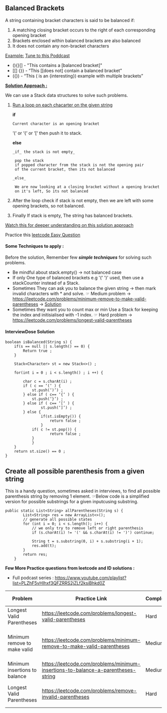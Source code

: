 ## Balanced Brackets

A string containing bracket characters is said to be balanced if:

1. A matching closing bracket occurs to the right of each corresponding opening bracket
2. Brackets enclosed within balanced brackets are also balanced
3. It does not contain any non-bracket characters

<u>Example:</u> [Tune to this Poddcast](https://www.youtube.com/playlist?list=PLZhF5vHIhxf3QFZRRS2jZLf2ksiBhkd0Z)

* (){}[] - "This contains a [balanced bracket]"
* [[] {}} - “This [[does not] contain a balanced bracket”
* ({}) - “This ( is an {interesting}) example with multiple brackets”  

<u>**Solution Approach :**</u>

We can use a Stack data structures to solve such problems.
1. <u>Run a loop on each chacarter on the given string</u>

   **if**

       Current character is an opening bracket
   	‘(‘ or ‘{‘  or ‘[‘ then push it to stack.
       
    **else**
       
       _if_ the stack is not empty_
  
   		pop the stack
   		if popped character from the stack is not the opening pair
   		of the current bracket, then its not balanced
       
       _else_
     
   		We are now looking at a closing bracket without a opening bracket
   		on it's left, So its not balanced
   
3. After the loop check if stack is not empty, then we are left with some opening brackets, so not balanced.
4. Finally If stack is empty, The string has balanced brackets.

[Watch this for deeper understanding on this solution approach](https://youtu.be/VWGk_Mo_gRU?si=_CyZnsBhWjCTkG31)

Practice this [leetcode Easy Question](https://leetcode.com/problems/valid-parentheses/)

#### Some Techniques to apply :
Before the solution, Remember few _**simple techniques**_ for solving such problems.

* Be mindful about stack.empty() -> not balanced case
* If only One type of balanced brackets e.g '(' ')' used, then use a stackCounter instead of a Stack.
* Sometimes They can ask you to balance the given string -> then mark invalid characters with * and solve.
  &#9758; Medium problem -> https://leetcode.com/problems/minimum-remove-to-make-valid-parentheses -> [Solution](https://youtu.be/slkTFARW4Pk?si=OffRL-ywtG5iLLa5)
* Sometimes they want you to count max or min Use a Stack for keeping the index and initisialised with -1 index.
  &#9758; Hard problem -> https://leetcode.com/problems/longest-valid-parentheses

#### InterviewDose Solution
```
boolean isBalanced(String s) {
	if(s == null || s.length() == 0) {
  		Return true ;
  	}
  
  	Stack<Character> st = new Stack<>() ;
  
  	for(int i = 0 ; i < s.length() ; i ++) {

  		char c = s.charAt(i) ;
  		if ( c == ‘(‘ ) {
  			st.push(‘)’) ;
  		} else if ( c== ‘{‘ ) {
  			st.push(‘}’) ;
  		} else if ( c== ‘[‘ ) {
        		st.push(‘]’) ;
		} else {
  	    		if(st.isEmpty()) {
  		    		return false ;
  	    		}
  	  		if( c != st.pop()) {
        			return false ;
			}
    		}
  	}
  	return st.size() == 0 ;
}
```

## Create all possible parenthesis from a given string
This is a handy question, sometimes asked in interviews, to find all possible parenthesis string by removing 1 element.
&#9758;Below code is a simplified version for possible substrings for a given inputcusing substring. 

```
public static List<String> allParentheses(String s) {
        List<String> res = new ArrayList<>();
        // generate all possible states
        for (int i = 0; i < s.length(); i++) {
            // we only try to remove left or right parenthesis
            if (s.charAt(i) != '(' && s.charAt(i) != ')') continue;

            String t = s.substring(0, i) + s.substring(i + 1);
            res.add(t);
        }
        return res;
    }
```

**Few More Practice questions from leetcode and ID solutions :**

* Full podcast series : https://www.youtube.com/playlist?list=PLZhF5vHIhxf3QFZRRS2jZLf2ksiBhkd0Z

<table class="table">
  <thead>
    <tr>
      <th scope="col">Problem</th>
      <th scope="col">Practice Link</th>
      <th scope="col">Complexity</th>
      <th scope="col">Approach / Intution</th>
    </tr>
  </thead>
  <tbody>
    <tr>
	<td>Longest Valid Parentheses</td>
	<td><a href="https://leetcode.com/problems/longest-valid-parentheses" target="_blank">https://leetcode.com/problems/longest-valid-parentheses</a></td>
	<td>Hard</td>
	<td>Stack with index -1 intialized</td>
    </tr>
    <tr>
	<td>Minimum remove to make valid</td>
	<td>
		<a href="https://leetcode.com/problems/minimum-remove-to-make-valid-parentheses" target="_blank">https://leetcode.com/problems/minimum-remove-to-make-valid-parentheses</a>
	</td>
	<td>Medium</td>
	<td>
		<a href="https://youtu.be/slkTFARW4Pk?si=OffRL-ywtG5iLLa5" target="_blank">Use a stack and replace invalid with *</a>
	</td>
    </tr>
    <tr>
	<td>Minimum insertions to balance</td>
	<td>
		<a href="https://leetcode.com/problems/minimum-insertions-to-balance-a-parentheses-string" target="_blank">https://leetcode.com/problems/minimum-insertions-to-balance-a-parentheses-string</a>
	</td>
	<td>Medium</td>
	<td>
		<a href="https://youtu.be/LScsC-C5gvg?si=n-nd6YU2YkAjYaXb" target="_blank">Replace )) with one } and stack</a>
	</td>
    </tr>
     <tr>
	<td>Longest Valid Parentheses</td>
	<td>
		<a href="https://leetcode.com/problems/remove-invalid-parentheses" target="_blank">https://leetcode.com/problems/remove-invalid-parentheses</a>
	</td>
	<td>Hard</td>
	<td>Solve using a BFS + all substrings</td>
    </tr>
  </tbody>
</table>

<!-- Review : Solve table parsing to extract youtube and leetcode links -->
